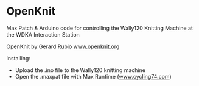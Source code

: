 # OpenKnit
Max Patch & Arduino code for controlling the Wally120 Knitting Machine at the WDKA Interaction Station

OpenKnit by Gerard Rubio www.openknit.org

Installing:
- Upload the .ino file to the Wally120 knitting machine
- Open the .maxpat file with Max Runtime (www.cycling74.com)
